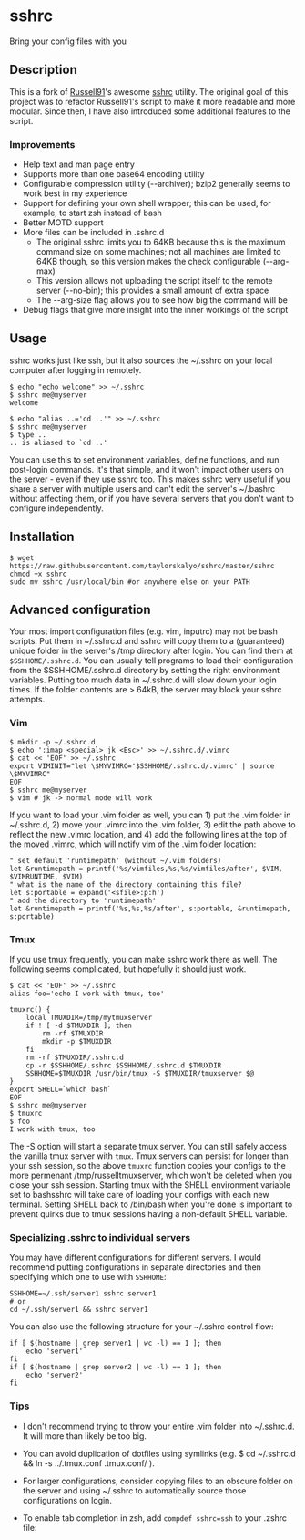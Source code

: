 # sshrc

Bring your config files with you

## Description

This is a fork of [Russell91](https://github.com/Russell91)'s awesome [sshrc](https://github.com/Russell91/sshrc) utility. The original goal of this project was to refactor Russell91's script to make it more readable and more modular. Since then, I have also introduced some additional features to the script.

### Improvements

- Help text and man page entry
- Supports more than one base64 encoding utility
- Configurable compression utility (--archiver); bzip2 generally seems to work best in my experience
- Support for defining your own shell wrapper; this can be used, for example, to start zsh instead of bash
- Better MOTD support
- More files can be included in .sshrc.d
  - The original sshrc limits you to 64KB because this is the maximum command size on some machines; not all machines are limited to 64KB though, so this version makes the check configurable (--arg-max)
  - This version allows not uploading the script itself to the remote server (--no-bin); this provides a small amount of extra space
  - The --arg-size flag allows you to see how big the command will be
- Debug flags that give more insight into the inner workings of the script

## Usage

sshrc works just like ssh, but it also sources the ~/.sshrc on your local computer after logging in remotely.

    $ echo "echo welcome" >> ~/.sshrc
    $ sshrc me@myserver
    welcome

    $ echo "alias ..='cd ..'" >> ~/.sshrc
    $ sshrc me@myserver
    $ type ..
    .. is aliased to `cd ..'

You can use this to set environment variables, define functions, and run post-login commands. It's that simple, and it won't impact other users on the server - even if they use sshrc too. This makes sshrc very useful if you share a server with multiple users and can't edit the server's ~/.bashrc without affecting them, or if you have several servers that you don't want to configure independently.

## Installation

    $ wget https://raw.githubusercontent.com/taylorskalyo/sshrc/master/sshrc
    chmod +x sshrc
    sudo mv sshrc /usr/local/bin #or anywhere else on your PATH

## Advanced configuration

Your most import configuration files (e.g. vim, inputrc) may not be bash scripts. Put them in ~/.sshrc.d and sshrc will copy them to a (guaranteed) unique folder in the server's /tmp directory after login. You can find them at `$SSHHOME/.sshrc.d`. You can usually tell programs to load their configuration from the $SSHHOME/.sshrc.d directory by setting the right environment variables. Putting too much data in ~/.sshrc.d will slow down your login times. If the folder contents are > 64kB, the server may block your sshrc attempts.

### Vim

    $ mkdir -p ~/.sshrc.d
    $ echo ':imap <special> jk <Esc>' >> ~/.sshrc.d/.vimrc
    $ cat << 'EOF' >> ~/.sshrc
    export VIMINIT="let \$MYVIMRC='$SSHHOME/.sshrc.d/.vimrc' | source \$MYVIMRC"
    EOF
    $ sshrc me@myserver
    $ vim # jk -> normal mode will work

If you want to load your .vim folder as well, you can 1) put the .vim folder in ~/.sshrc.d, 2) move your .vimrc into the .vim folder, 3) edit the path above to reflect the new .vimrc location, and 4) add the following lines at the top of the moved .vimrc, which will notify vim of the .vim folder location:

    " set default 'runtimepath' (without ~/.vim folders)
    let &runtimepath = printf('%s/vimfiles,%s,%s/vimfiles/after', $VIM, $VIMRUNTIME, $VIM)
    " what is the name of the directory containing this file?
    let s:portable = expand('<sfile>:p:h')
    " add the directory to 'runtimepath'
    let &runtimepath = printf('%s,%s,%s/after', s:portable, &runtimepath, s:portable)

### Tmux

If you use tmux frequently, you can make sshrc work there as well. The following seems complicated, but hopefully it should just work.

    $ cat << 'EOF' >> ~/.sshrc
    alias foo='echo I work with tmux, too'
    
    tmuxrc() {
        local TMUXDIR=/tmp/mytmuxserver
        if ! [ -d $TMUXDIR ]; then
            rm -rf $TMUXDIR
            mkdir -p $TMUXDIR
        fi
        rm -rf $TMUXDIR/.sshrc.d
        cp -r $SSHHOME/.sshrc $SSHHOME/.sshrc.d $TMUXDIR
        SSHHOME=$TMUXDIR /usr/bin/tmux -S $TMUXDIR/tmuxserver $@
    }
    export SHELL=`which bash`
    EOF
    $ sshrc me@myserver
    $ tmuxrc
    $ foo
    I work with tmux, too

The -S option will start a separate tmux server. You can still safely access the vanilla tmux server with `tmux`. Tmux servers can persist for longer than your ssh session, so the above `tmuxrc` function copies your configs to the more permenant /tmp/russelltmuxserver, which won't be deleted when you close your ssh session. Starting tmux with the SHELL environment variable set to bashsshrc will take care of loading your configs with each new terminal. Setting SHELL back to /bin/bash when you're done is important to prevent quirks due to tmux sessions having a non-default SHELL variable.

### Specializing .sshrc to individual servers

You may have different configurations for different servers. I would recommend putting configurations in separate directories and then specifying which one to use with `SSHHOME`:

    SSHHOME=~/.ssh/server1 sshrc server1
    # or
    cd ~/.ssh/server1 && sshrc server1

You can also use the following structure for your ~/.sshrc control flow:

    if [ $(hostname | grep server1 | wc -l) == 1 ]; then
        echo 'server1'
    fi
    if [ $(hostname | grep server2 | wc -l) == 1 ]; then
        echo 'server2'
    fi

### Tips

* I don't recommend trying to throw your entire .vim folder into ~/.sshrc.d. It will more than likely be too big.

* You can avoid duplication of dotfiles using symlinks (e.g. $ cd ~/.sshrc.d && ln -s ../.tmux.conf .tmux.conf/ ).

* For larger configurations, consider copying files to an obscure folder on the server and using ~/.sshrc to automatically source those configurations on login.

* To enable tab completion in zsh, add `compdef sshrc=ssh` to your .zshrc file:

